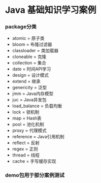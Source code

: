 # Java 基础知识学习案例

### package分类

* atomic = 原子类
* bloom = 布隆过滤器
* classloader = 类加载器
* cloneable = 克隆
* collection = 集合
* date = 时间API学习
* design = 设计模式
* extend = 继承
* genericity = 泛型
* jmm = Java内存模型
* juc = Java并发包
* load_balance = 负载均衡
* lock = 锁机制
* map = Hash表
* pool = 池化机制
* proxy = 代理模式
* reference = Java引用机制
* reflect = 反射
* regex = 正则
* thread = 线程
* cache = 手写缓存实现

### demo包用于部分案例测试
